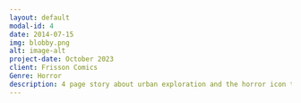 ```yaml
---
layout: default
modal-id: 4
date: 2014-07-15
img: blobby.png
alt: image-alt
project-date: October 2023
client: Frisson Comics
Genre: Horror
description: 4 page story about urban exploration and the horror icon that is Mr. Blobby! 17 creators, A5, 72 pages
---
```

